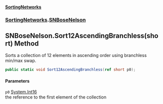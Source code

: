 #### [SortingNetworks](./index.md 'index')
### [SortingNetworks](./SortingNetworks.md 'SortingNetworks').[SNBoseNelson](./SortingNetworks-SNBoseNelson.md 'SortingNetworks.SNBoseNelson')
## SNBoseNelson.Sort12AscendingBranchless(short) Method
Sorts a collection of 12 elements in ascending order using branchless min/max swap.  
```csharp
public static void Sort12AscendingBranchless(ref short p0);
```
#### Parameters
<a name='SortingNetworks-SNBoseNelson-Sort12AscendingBranchless(short)-p0'></a>
`p0` [System.Int16](https://docs.microsoft.com/en-us/dotnet/api/System.Int16 'System.Int16')  
the reference to the first element of the collection  
  
